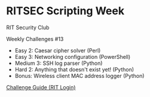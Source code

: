 # RITSEC Scripting Week
RIT Security Club

Weekly Challenges #13

* Easy 2: Caesar cipher solver (Perl)
* Easy 3: Networking configuration (PowerShell)
* Medium 3: SSH log parser (Python)
* Hard 2: Anything that doesn't exist yet! (Python)
* Bonus: Wireless client MAC address logger (Python)

[Challenge Guide (RIT Login)](https://docs.google.com/document/d/1mivtz-taZkvjMT8-gVD439IPkr2aUwe1ZpLdfV66Llk/edit#heading=h.y2r5as1fa9w)
